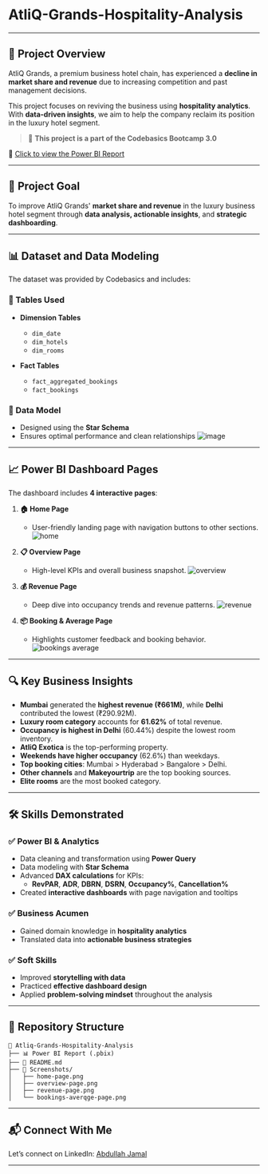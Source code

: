 # AtliQ-Grands-Hospitality-Analysis

---

## 📌 Project Overview

AtliQ Grands, a premium business hotel chain, has experienced a **decline in market share and revenue** due to increasing competition and past management decisions.

This project focuses on reviving the business using **hospitality analytics**. With **data-driven insights**, we aim to help the company reclaim its position in the luxury hotel segment.

> 🎯 **This project is a part of the Codebasics Bootcamp 3.0**

🔗 [Click to view the Power BI Report](https://app.powerbi.com/view?r=eyJrIjoiYmZhZTNhMjQtZjU2OC00ZDFkLTlkMmItYzVlNDVmYTZjZTM1IiwidCI6ImM2ZTU0OWIzLTVmNDUtNDAzMi1hYWU5LWQ0MjQ0ZGM1YjJjNCJ9)

---

## 🎯 Project Goal

To improve AtliQ Grands' **market share and revenue** in the luxury business hotel segment through **data analysis, actionable insights**, and **strategic dashboarding**.

---

## 📊 Dataset and Data Modeling

The dataset was provided by Codebasics and includes:

### 📁 Tables Used

- **Dimension Tables**
  - `dim_date`
  - `dim_hotels`
  - `dim_rooms`

- **Fact Tables**
  - `fact_aggregated_bookings`
  - `fact_bookings`

### 🔄 Data Model

- Designed using the **Star Schema**
- Ensures optimal performance and clean relationships
  ![image](https://github.com/user-attachments/assets/5945f22f-9cbd-4be7-a247-e3612b67612a)


---

## 📈 Power BI Dashboard Pages

The dashboard includes **4 interactive pages**:

1. **🏠 Home Page**  
   - User-friendly landing page with navigation buttons to other sections.
     ![home](https://github.com/user-attachments/assets/4e1a6d9d-083f-435c-9e76-0d60125b777b)


2. **📋 Overview Page**  
   - High-level KPIs and overall business snapshot.
     ![overview](https://github.com/user-attachments/assets/74c237a4-023b-4595-a3ad-0c69864cc3c8)


3. **💰 Revenue Page**  
   - Deep dive into occupancy trends and revenue patterns.
     ![revenue](https://github.com/user-attachments/assets/f927a4e1-d09f-4418-be17-03c4230312bd)


4. **📦 Booking & Average Page**  
   - Highlights customer feedback and booking behavior.
     ![bookings   average](https://github.com/user-attachments/assets/8e641c19-9f3e-4839-8793-aa830c5f4e51)


---

## 🔍 Key Business Insights

-  **Mumbai** generated the **highest revenue (₹661M)**, while **Delhi** contributed the lowest (₹290.92M).
-  **Luxury room category** accounts for **61.62%** of total revenue.
-  **Occupancy is highest in Delhi** (60.44%) despite the lowest room inventory.
-  **AtliQ Exotica** is the top-performing property.
-  **Weekends have higher occupancy** (62.6%) than weekdays.
-  **Top booking cities**: Mumbai > Hyderabad > Bangalore > Delhi.
-  **Other channels** and **Makeyourtrip** are the top booking sources.
-  **Elite rooms** are the most booked category.

---

## 🛠️ Skills Demonstrated

### ✅ Power BI & Analytics

- Data cleaning and transformation using **Power Query**
- Data modeling with **Star Schema**
- Advanced **DAX calculations** for KPIs:
  - **RevPAR**, **ADR**, **DBRN**, **DSRN**, **Occupancy%**, **Cancellation%**
- Created **interactive dashboards** with page navigation and tooltips

### ✅ Business Acumen

- Gained domain knowledge in **hospitality analytics**
- Translated data into **actionable business strategies**

### ✅ Soft Skills

- Improved **storytelling with data**
- Practiced **effective dashboard design**
- Applied **problem-solving mindset** throughout the analysis

---

## 📎 Repository Structure

```
📁 Atliq-Grands-Hospitality-Analysis
├── 📊 Power BI Report (.pbix)
├── 📄 README.md
├── 📁 Screenshots/
│   ├── home-page.png
│   ├── overview-page.png
│   ├── revenue-page.png
│   └── bookings-averqge-page.png
```

---

## 📬 Connect With Me

Let’s connect on LinkedIn: [Abdullah Jamal](https://www.linkedin.com/in/abdullah-jamal-aj/)

---
